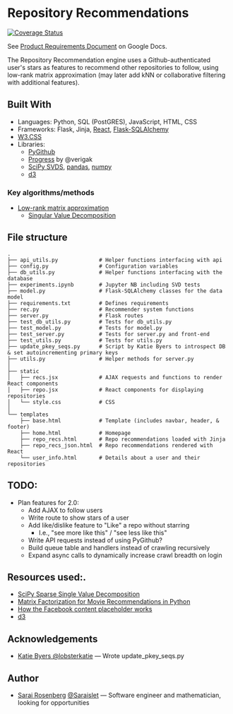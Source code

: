 # Repository Recommendations

[![Coverage Status](https://coveralls.io/repos/github/Saraislet/repo-recs/badge.svg?branch=master)](https://coveralls.io/github/Saraislet/repo-recs?branch=master)

See [Product Requirements Document](https://docs.google.com/document/d/1Y0B8MoOj3lp8YS9QbsYC92vsY3Bjg_gF1gXMOUPOnRw) on Google Docs.

The Repository Recommendation engine uses a Github-authenticated user's stars as features to recommend other repositories to follow, using low-rank matrix approximation (may later add kNN or collaborative filtering with additional features).

## Built With
* Languages: Python, SQL (PostGRES), JavaScript, HTML, CSS
* Frameworks: Flask, Jinja, [React](https://reactjs.org/), [Flask-SQLAlchemy](http://flask-sqlalchemy.pocoo.org/)
* [W3.CSS](https://www.w3schools.com/w3css/)
* Libraries:
  * [PyGithub](http://pygithub.readthedocs.io)
  * [Progress](https://github.com/verigak/progress/) by @verigak
  * [SciPy SVDS](https://docs.scipy.org/doc/scipy/reference/generated/scipy.sparse.linalg.svds.html), [pandas](https://pandas.pydata.org/), [numpy](http://www.numpy.org/)
  * [d3](https://d3js.org/)

### Key algorithms/methods
* [Low-rank matrix approximation](https://en.wikipedia.org/wiki/Low-rank_matrix_approximations)
  * [Singular Value Decomposition](https://en.wikipedia.org/wiki/Singular-value_decomposition)

## File structure

    .
    ├── api_utils.py             # Helper functions interfacing with api
    ├── config.py                # Configuration variables
    ├── db_utils.py              # Helper functions interfacing with the database
    ├── experiments.ipynb        # Jupyter NB including SVD tests
    ├── model.py                 # Flask-SQLAlchemy classes for the data model
    ├── requirements.txt         # Defines requirements
    ├── rec.py                   # Recommender system functions
    ├── server.py                # Flask routes
    ├── test_db_utils.py         # Tests for db_utils.py
    ├── test_model.py            # Tests for model.py
    ├── test_server.py           # Tests for server.py and front-end
    ├── test_utils.py            # Tests for utils.py
    ├── update_pkey_seqs.py      # Script by Katie Byers to introspect DB & set autoincrementing primary keys
    ├── utils.py                 # Helper methods for server.py
    │
    ├── static
    │   ├── recs.jsx             # AJAX requests and functions to render React components
    │   ├── repo.jsx             # React components for displaying repositories
    │   └── style.css            # CSS
    │
    └── templates
        ├── base.html            # Template (includes navbar, header, & footer)
        ├── home.html            # Homepage
        ├── repo_recs.html       # Repo recommendations loaded with Jinja
        ├── repo_recs_json.html  # Repo recommendations rendered with React 
        └── user_info.html       # Details about a user and their repositories

## TODO:
* Plan features for 2.0:
  * Add AJAX to follow users
  * Write route to show stars of a user
  * Add like/dislike feature to "Like" a repo without starring
    * I.e., "see more like this" / "see less like this"
  * Write API requests instead of using PyGithub?
  * Build queue table and handlers instead of crawling recursively
  * Expand async calls to dynamically increase crawl breadth on login

## Resources used:.
* [SciPy Sparse Single Value Decomposition](http://scipy.github.io/devdocs/generated/scipy.sparse.linalg.svds.html#scipy.sparse.linalg.svds)
* [Matrix Factorization for Movie Recommendations in Python](https://beckernick.github.io/matrix-factorization-recommender/)
* [How the Facebook content placeholder works](https://cloudcannon.com/deconstructions/2014/11/15/facebook-content-placeholder-deconstruction.html)
* [d3](http://bl.ocks.org/mbostock/1153292)

## Acknowledgements
* [Katie Byers @lobsterkatie](https://github.com/lobsterkatie) — Wrote update_pkey_seqs.py

## Author
* [Sarai Rosenberg](https://sar.ai) [@Saraislet](https://github.com/Saraislet) — Software engineer and mathematician, looking for opportunities
